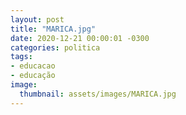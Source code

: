 ```yaml
---
layout: post
title: "MARICA.jpg"
date: 2020-12-21 00:00:01 -0300
categories: politica
tags:
- educacao
- educação
image: 
  thumbnail: assets/images/MARICA.jpg
---
```

